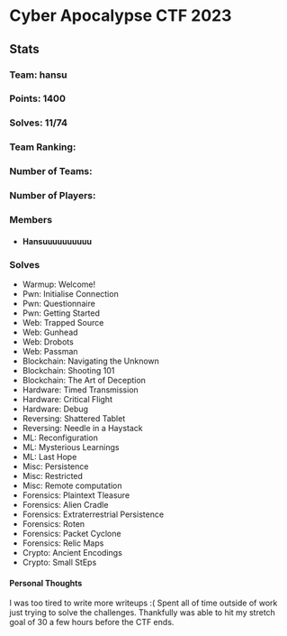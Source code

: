 # Cyber Apocalypse CTF 2023
## Stats
### Team: hansu
### Points: 1400
### Solves: 11/74
### Team Ranking: 
### Number of Teams: 
### Number of Players: 
### Members
- #### Hansuuuuuuuuuu

### Solves
- Warmup: Welcome!
- Pwn: Initialise Connection
- Pwn: Questionnaire
- Pwn: Getting Started
- Web: Trapped Source
- Web: Gunhead
- Web: Drobots
- Web: Passman
- Blockchain: Navigating the Unknown
- Blockchain: Shooting 101
- Blockchain: The Art of Deception
- Hardware: Timed Transmission
- Hardware: Critical Flight
- Hardware: Debug
- Reversing: Shattered Tablet
- Reversing: Needle in a Haystack
- ML: Reconfiguration
- ML: Mysterious Learnings
- ML: Last Hope
- Misc: Persistence
- Misc: Restricted
- Misc: Remote computation
- Forensics: Plaintext Tleasure
- Forensics: Alien Cradle
- Forensics: Extraterrestrial Persistence
- Forensics: Roten
- Forensics: Packet Cyclone
- Forensics: Relic Maps
- Crypto: Ancient Encodings
- Crypto: Small StEps


#### Personal Thoughts

I was too tired to write more writeups :( Spent all of time outside of work just trying to solve the challenges. Thankfully was able to hit my stretch goal of 30 a few hours before the CTF ends.
